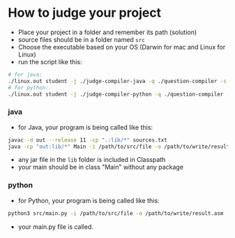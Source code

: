 # How to judge your project
+ Place your project in a folder and remember its path (solution)
+ source files should be in a folder named `src`
+ Choose the executable based on your OS (Darwin for mac and Linux for Linux)
+ run the script like this:
```bash
# for java:
./linux.out student -j ./judge-compiler-java -q ./question-compiler -s ./path/to/solution
# for python:
./linux.out student -j ./judge-compiler-python -q ./question-compiler -s ./path/to/solution

```

### java
+ for Java, your program is being called like this:
```bash
javac -d out --release 11 -cp ".:lib/*" sources.txt
java -cp "out:lib/*" Main -i /path/to/src/file -o /path/to/write/result.asm
```
+ any jar file in the `lib` folder is included in Classpath
+ your main should be in class "Main" without any package

### python
+ for Python, your program is being called like this:
```bash
python3 src/main.py -i /path/to/src/file -o /path/to/write/result.asm
```
+ your main.py file is called.
